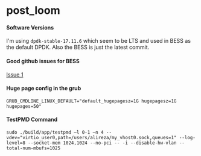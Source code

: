 # post_loom


#### Software Versions
I'm using `dpdk-stable-17.11.6` which seem to be LTS and used in BESS as the default DPDK. Also the BESS is just the latest commit.

#### Good github issues for BESS
[Issue 1](https://github.com/NetSys/bess/issues/934)

#### Huge page config in the grub
`GRUB_CMDLINE_LINUX_DEFAULT="default_hugepagesz=1G hugepagesz=1G hugepages=50"`

#### TestPMD Command
`sudo ./build/app/testpmd –l 0-1 –n 4 --vdev="virtio_user0,path=/users/alireza/my_vhost0.sock,queues=1" --log-level=8 --socket-mem 1024,1024 --no-pci -- -i --disable-hw-vlan --total-num-mbufs=1025` 


